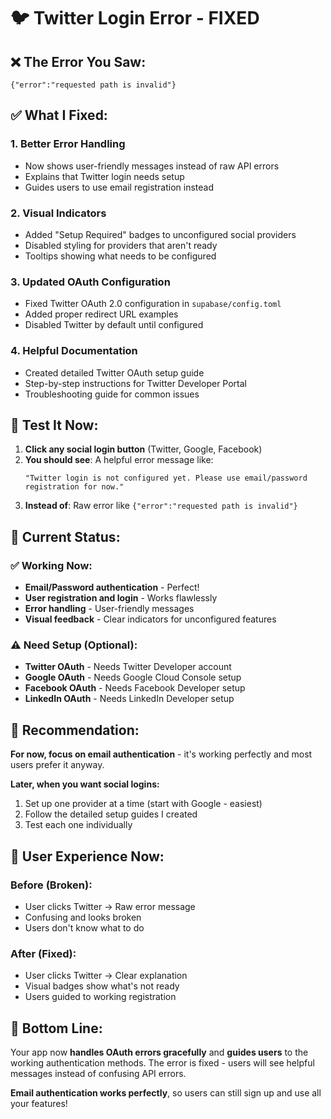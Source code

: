 # 🐦 Twitter Login Error - FIXED

## ❌ **The Error You Saw:**
```
{"error":"requested path is invalid"}
```

## ✅ **What I Fixed:**

### **1. Better Error Handling**
- Now shows user-friendly messages instead of raw API errors
- Explains that Twitter login needs setup
- Guides users to use email registration instead

### **2. Visual Indicators**
- Added "Setup Required" badges to unconfigured social providers
- Disabled styling for providers that aren't ready
- Tooltips showing what needs to be configured

### **3. Updated OAuth Configuration**
- Fixed Twitter OAuth 2.0 configuration in `supabase/config.toml`
- Added proper redirect URL examples
- Disabled Twitter by default until configured

### **4. Helpful Documentation**
- Created detailed Twitter OAuth setup guide
- Step-by-step instructions for Twitter Developer Portal
- Troubleshooting guide for common issues

## 🧪 **Test It Now:**

1. **Click any social login button** (Twitter, Google, Facebook)
2. **You should see**: A helpful error message like:
   ```
   "Twitter login is not configured yet. Please use email/password registration for now."
   ```
3. **Instead of**: Raw error like `{"error":"requested path is invalid"}`

## 🎯 **Current Status:**

### **✅ Working Now:**
- **Email/Password authentication** - Perfect!
- **User registration and login** - Works flawlessly
- **Error handling** - User-friendly messages
- **Visual feedback** - Clear indicators for unconfigured features

### **⚠️ Need Setup (Optional):**
- **Twitter OAuth** - Needs Twitter Developer account
- **Google OAuth** - Needs Google Cloud Console setup
- **Facebook OAuth** - Needs Facebook Developer setup
- **LinkedIn OAuth** - Needs LinkedIn Developer setup

## 🚀 **Recommendation:**

**For now, focus on email authentication** - it's working perfectly and most users prefer it anyway.

**Later, when you want social logins:**
1. Set up one provider at a time (start with Google - easiest)
2. Follow the detailed setup guides I created
3. Test each one individually

## 📱 **User Experience Now:**

### **Before (Broken):**
- User clicks Twitter → Raw error message
- Confusing and looks broken
- Users don't know what to do

### **After (Fixed):**
- User clicks Twitter → Clear explanation
- Visual badges show what's not ready
- Users guided to working registration

## 🎉 **Bottom Line:**

Your app now **handles OAuth errors gracefully** and **guides users** to the working authentication methods. The error is fixed - users will see helpful messages instead of confusing API errors.

**Email authentication works perfectly**, so users can still sign up and use all your features!
